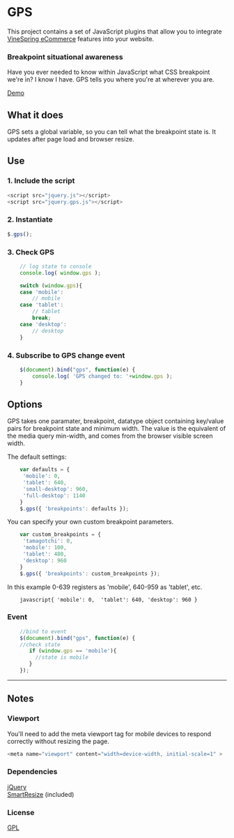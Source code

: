 GPS
======

This project contains a set of JavaScript plugins that allow you to integrate <a href="http://vinespring.com">VineSpring eCommerce</a> features into your website.

### Breakpoint situational awareness

Have you ever needed to know within JavaScript what CSS breakpoint we're in?  I know I have.  GPS tells you where you're at wherever you are.


<a href="http://vinagency.com/downloads/gps/demo.html" class="button">Demo</a>



## What it does

GPS sets a global variable, so you can tell what the breakpoint state is.  It updates after page load and browser resize.



## Use

### 1. Include the script

```javascript
<script src="jquery.js"></script>
<script src="jquery.gps.js"></script>
```

### 2. Instantiate

```javascript
$.gps();
```


### 3. Check GPS

```javascript
	// log state to console
	console.log( window.gps );
```

```javascript
	switch (window.gps){
	case 'mobile':
		// mobile
	case 'tablet':
		// tablet
		break;
	case 'desktop':
		// desktop
	}
```


### 4. Subscribe to GPS change event

```javascript
	$(document).bind("gps", function(e) {
		console.log( 'GPS changed to: '+window.gps );
	}
```


## Options

GPS takes one paramater, breakpoint, datatype object containing key/value pairs for breakpoint state and minimum width.  The value is the equivalent of the media query min-width, and comes from the browser visible screen width.

The default settings:

```javascript
	var defaults = {
	 'mobile': 0,
	 'tablet': 640,
	 'small-desktop': 960,
	 'full-desktop': 1140
	}
	$.gps({ 'breakpoints': defaults });
```



You can specify your own custom breakpoint parameters.

```javascript
	var custom_breakpoints = {
	 'tamagotchi': 0,
	 'mobile': 100,
	 'tablet': 480,
	 'desktop': 960
	}
	$.gps({ 'breakpoints': custom_breakpoints });
```


In this example  0-639 registers as 'mobile', 640-959 as 'tablet', etc.

```
	javascript{ 'mobile': 0,  'tablet': 640, 'desktop': 960 }
```


### Event

```javascript
	//bind to event
	$(document).bind("gps", function(e) {
	//check state
	   if (window.gps == 'mobile'){
	     //state is mobile
	   }
	});
```



<hr />

## Notes

### Viewport

You'll need to add the meta viewport tag for mobile devices to respond correctly without resizing the page.

```javascript
<meta name="viewport" content="width=device-width, initial-scale=1" >
```

### Dependencies

<a href="http://jquery.com/" target="_blank">jQuery</a><br />
<a href="http://unscriptable.com/index.php/2009/03/20/debouncing-javascript-methods/" target="_blank">SmartResize</a> (included)<br />


### License

<a href="https://www.gnu.org/copyleft/gpl.html" target="_blank">GPL</a>

